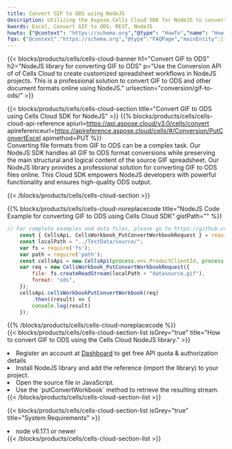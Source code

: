 ```yaml
---
title: Convert GIF to ODS using NodeJS 
description: Utilizing the Aspose.Cells Cloud SDK for NodeJS to convert a GIF format file to a ODS format file. 
kwords: Excel, Convert GIF to ODS, REST, NodeJS
howto: {"@context": "https://schema.org","@type": "HowTo","name": "How to convert GIF to ODS using the Cells Cloud NodeJS library.","description": "How to convert GIF to ODS using the Cells Cloud NodeJS library.","image": {"@type": "ImageObject"},"url": "/nodejs/conversion/gif-to-ods/","step": [{ "@type": "HowToStep","name": "How to convert GIF to ODS using the Cells Cloud NodeJS library. step 1", "image": {"@type": "ImageObject",},"url": "/nodejs/conversion/gif-to-ods/","text": "Register an account at <a href='https://dashboard.aspose.cloud/'>Dashboard</a> to get free API quota & authorization details",},{ "@type": "HowToStep","name": "How to convert GIF to ODS using the Cells Cloud NodeJS library. step 1", "image": {"@type": "ImageObject",},"url": "/nodejs/conversion/gif-to-ods/","text": "Install NodeJS library and add the reference (import the library) to your project.",},{ "@type": "HowToStep","name": "How to convert GIF to ODS using the Cells Cloud NodeJS library. step 1", "image": {"@type": "ImageObject",},"url": "/nodejs/conversion/gif-to-ods/","text": "Open the source file in JavaScript.",},{ "@type": "HowToStep","name": "How to convert GIF to ODS using the Cells Cloud NodeJS library. step 1", "image": {"@type": "ImageObject",},"url": "/nodejs/conversion/gif-to-ods/","text": "Use the `putConvertWorkbook` method to retrieve the resulting stream.",}, ],"supply": {"@type": "HowToSupply","name": "document"},"tool": [{"@type": "HowToTool","name": "Visual Studio, Visual Studio Code, WebStorm"},{"@type": "HowToTool","name": "Aspose Cells"}],"totalTime": "PT6M"}
fqa: {"@context":"https://schema.org","@type":"FAQPage","mainEntity":[{"@type":"Question","name":"Why convert file formats in C# using REST API?","acceptedAnswer":{"@type":"Answer","text":"Documents are encoded in many ways, and some files may be incompatible with the software you use. To open and read such files, just convert them to appropriate file formats.<br/><ol><li>Install .NET SDK and add the reference (import the library) to your project.</li><li>Open the source file in C# using REST API.</li><li>Call the PutConvertWorkbookRequest() method, passing an output filename with required extension.</li><li>Get the result of conversion as a separate file.</li></ol>"}},{"@type":"Question","name":"What file formats can I convert with your C# library?","acceptedAnswer":{"@type":"Answer","text":"We support a variety of file formats for conversion using .NET library, including XLSX, Excel, xls , PDF, CSV, HTML, Markdown, XML, PNG, JPG, TIFF, Json, TXT and many more."}},{"@type":"Question","name":"What is the maximum allowed file size for conversion using this .NET library?","acceptedAnswer":{"@type":"Answer","text":"There are no file size limits for format conversions using .NET library."}}]}
---
```



{{< blocks/products/cells/cells-cloud-banner h1="Convert GIF to ODS" h2="NodeJS library for converting GIF to ODS" p="Use the Conversion API of of Cells Cloud to create customized spreadsheet workflows in NodeJS projects. This is a professional solution to convert GIF to ODS and other document formats online using NodeJS." urlsection="conversion/gif-to-ods/" >}}

{{< blocks/products/cells/cells-cloud-section  title="Convert GIF to ODS using Cells Cloud SDK for NodeJS" >}}
{{% blocks/products/cells/cells-cloud-api-reference  apiurl=https://api.aspose.cloud/v3.0/cells/convert  apireferenceurl=https://apireference.aspose.cloud/cells/#/Conversion/PutConvertExcel  apimethod=PUT %}}
<br/>
Converting file formats from GIF to ODS can be a complex task. Our NodeJS SDK handles all GIF to ODS format conversions while preserving the main structural and logical content of the source GIF spreadsheet. Our NodeJS library provides a professional solution for converting GIF to ODS files online. This Cloud SDK empowers NodeJS developers with powerful functionality and ensures high-quality ODS output.

{{< /blocks/products/cells/cells-cloud-section >}}

{{% blocks/products/cells/cells-cloud-noreplacecode title="NodeJS Code Example for converting GIF to ODS using Cells Cloud SDK" gistPath="" %}}
 
```js
// For complete examples and data files, please go to https://github.com/aspose-cells-cloud/aspose-cells-cloud-node/
    const { CellsApi, CellsWorkbook_PutConvertWorkbookRequest } = require("asposecellscloud");
    const localPath = "../TestData/source/";
    var fs = require('fs');
    var path = require('path');
    const cellsApi = new CellsApi(process.env.ProductClientId, process.env.ProductClientSecret);
    var req = new CellsWorkbook_PutConvertWorkbookRequest({
        file: fs.createReadStream(localPath + "datasource.gif"),
        format: "ods",
    });
    cellsApi.cellsWorkbookPutConvertWorkbook(req)
        .then((result) => {
        console.log(result)
    });
```
 
{{% /blocks/products/cells/cells-cloud-noreplacecode  %}}
<br/>
{{< blocks/products/cells/cells-cloud-section-list isGrey="true"  title="How to convert GIF to ODS using the Cells Cloud NodeJS library." >}}
<li>Register an account at <a href="https://dashboard.aspose.cloud/">Dashboard</a> to get free API quota & authorization details</li>
<li>Install NodeJS library and add the reference (import the library) to your project.</li>
<li>Open the source file in JavaScript.</li>
<li>Use the `putConvertWorkbook` method to retrieve the resulting stream.</li>
{{< /blocks/products/cells/cells-cloud-section-list >}}

{{< blocks/products/cells/cells-cloud-section-list isGrey="true"  title="System Requirements" >}}
<li>node v6.17.1 or newer</li>
{{< /blocks/products/cells/cells-cloud-section-list >}}
